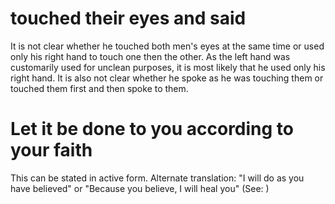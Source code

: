 
# touched their eyes and said
It is not clear whether he touched both men's eyes at the same time or used only his right hand to touch one then the other. As the left hand was customarily used for unclean purposes, it is most likely that he used only his right hand. It is also not clear whether he spoke as he was touching them or touched them first and then spoke to them.

# Let it be done to you according to your faith
This can be stated in active form. Alternate translation: "I will do as you have believed" or "Because you believe, I will heal you" (See: )